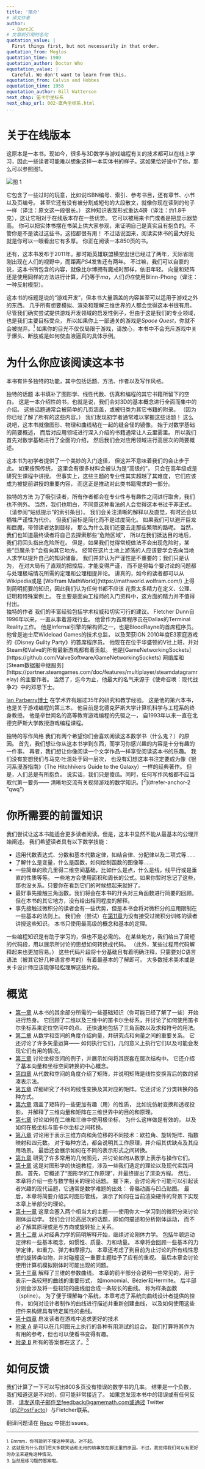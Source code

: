 ```yaml
---
title: '简介'
# 译文作者
author:
  - DarcJC
# 文章前引用的名句
quotation_value: |
  First things first, but not necessarily in that order.
quotation_from: Meglos
quotation_time: 1980
quotation_author: Doctor Who
equotation_value: |
  Careful. We don't want to learn from this.
equotation_from: Calvin and Hobbes 
equotation_time: 1958
equotation_author: Bill Watterson
next_chap: 笛卡尔坐标系
next_chap_url: 002-直角坐标系.html
...
```


# 关于在线版本

这原本是一本书。现如今，很多与3D数学与游戏编程有关的技术都可以在线上学习，因此一些读者可能难以想象这样一本实体书的样子。这如果恰好说中了你，那么可以参照图1。

![图 1](https://cdn.jsdelivr.net/gh/DarcJC/pictures-host/imgs/20210315232340.png "曾经技术知识通过纸质媒介传递")

它包含了一些过时的玩意，比如说ISBN编号、索引、参考书目，还有章节、小节以及页编号。
甚至它还有没有被分割成短句的大段散文，就像你现在读到的句子一样（译注：原文这一段很长。）
这种知识表现形式重达4磅（译注：约1.8千克），这让它相对于在线版本存在一些优势。
它可以被用来卡门或者是把显示器垫高。
你可以把实体书摆在书架上供大家参观，来证明自己是真实且有抱负的。不管你是不是读过这些书，这招都很有用！
不过话说回来，阅读实体书的最大好处就是你可以一眼看出它有多厚。
你正在阅读一本850页的书。

还有，这本书发布于2011年。那时距英雄联盟横空出世已经过了两年，天际省刚刚出现在人们的视野中，而距离*PS4*发售还有两年。
不过嘛，我们可以自豪的说，这本书所包含的内容，就像比尔博拥有魔戒时那样，依旧年轻。
向量和矩阵还是使用同样的方法进行计算，$F$仍等于$ma$，人们*仍在*使用Blinn-Phong（译注：一种反射模型）。

这本书的标题是说的“游戏开发”，但本书大量涵盖的内容甚至可以适用于游戏之外的东西。
几乎所有想要模拟、渲染和理解三维世界的人都会觉得这本书很有用。
尽管我们确实尝试提供游戏开发领域的启发性例子，但由于这是我们的专业领域，也是我们主要目标受众，
所以如果你上一部通关的游戏是*Space Quest*，你就不会被抛弃。[<sup>1</sup>](#refer-anchor-1)
如果你的目光不仅仅局限于游戏，请放心，本书中不会充斥游戏中关于爆头、断肢或是如何使血液逼真的具体示例。

# 为什么你应该阅读这本书

本书有许多独特的功能，其中包括话题、方法、作者以及写作风格。

<div>
  <span class="bold">独特的话题</span>
  本书填补了图形学、线性代数、仿真和编程的其它书籍所留下的空白。
  这是一本介绍性的书，也就是说，我们会对3D的基本概念进行全面而集中的介绍。
  这些话题通常会被简单的几页涵盖，或被归类为其它书籍的附录。
  （因为你已经了解了所有的这些内容。）
  我们发现初学者通常难以掌握这些话题！
  这么说吧，这本书就像图形、物理和曲线粘在一起的缝合怪的镜像。
  始于对数学基础的简要概述，
  而后对应用领域进行深入介绍的书籍通常让人云里雾里。
  所以我们首先对数学基础进行了全面的介绍，
  然后我们会对应用领域进行高层次的简要概述。<br/>

  这本书为初学者提供了一个美妙的入门途径，
  但这并不意味着我们的会止步于此。
  如果按照传统，
  这里会有很多材料会被认为是“高级的”，
  只会在高年级或是研究生课程中讲授。
  但事实上，这些主题的专业性其实超越了其难度，
  它们应该成为被提前讲授的重要内容，
  而这正是推动对此类书籍需求的一部分。
</div>

<div>
  <span class="bold">独特的方法</span>
  为了吸引读者，所有作者都会在专业性与有趣性之间进行取舍，我们也不例外。
  当然，我们也明白，不同意这种看法的人会觉得这本书过于非正式。
  （请参阅“贴纸提示”的索引条目）。
  我们会关注清晰的解释以及直觉，有时还会以牺牲严谨性为代价。
  但我们目标是简化而不是过度简化。
  如果我们可以避开巨龙和巨魔，带领读者达到目标，
  那么为什么我们还要去走那些繁琐的路呢。
  当然，我们也知道最终读者将自己去探索那些“危险区域”，
  所以在我们抵达目的地后，我们将回头指出危险所在。
  但是，如果我们觉得常规做法不会出现危险时，某些“巨魔杀手”会指向其它地方。
  经常在这片土地上游荡的人应该要学会去向当地人求学以提升自己的知识储备。
  我们并非认为严谨性是不重要的；我们只是认为，
  在对大局有了直观的把控后，才能变得严谨，
  而不是将每个要讨论的问题都与处理极端情况所需的定理和公理相提并论。
  讲真的，如今的读者都可以从Wikipedia或是
  [Wolfram MathWorld](https://mathworld.wolfram.com/)
  上得到简明扼要的知识，因此我们认为任何书都不应该
  花费太多精力在定义、公理、证明和特殊案例上。
  在主要是面向工程师的入门资料中，这方面的精力并不值得付出。
</div>

<div>
  <span class="bold">独特的作者</span>
  我们的丰富经验包括学术权威和切实可行的建议。
  Fletcher Dunn自1996年以来，一直从事着游戏行业。
  他曾作为首席程序员在Dallas的Terminal Reality工作。
  他是Infernal引擎的架构师之一，也是BloodRayne的首席程序员。
  他曾是迪士尼Wideload Games的技术总监，
  以及荣获IGN 2010年度E3家庭游戏的《Disney Guilty Party》的首席程序员。
  他现在在位于华盛顿的V社上班，并对Steam和Valve的所有最新游戏都有着贡献。
  他是[GameNetworkingSockets](https://github.com/ValveSoftware/GameNetworkingSockets)
  网络库和[Steam数据报中继服务](https://partner.steamgames.com/doc/features/multiplayer/steamdatagramrelay)
  的主要作者。
  当然了，迄今为止，他最大的名气来源于《使命召唤：现代战争2》中的邓恩下士。<br/>

  [Ian Parberry博士](http://ianparberry.com/)
  在学术界有超过35年的研究和教学经验。
  这是他的第六本书，也是关于游戏编程的第三本。
  他目前是北德克萨斯大学计算机科学与工程系的终身教授。
   他是举世闻名的高等教育游戏编程的先驱之一，
  自1993年以来一直在北德克萨斯大学教授游戏编程课程。
</div>

<div>
  <span class="bold">独特的写作风格</span>
  我们有两个希望你们会喜欢阅读这本数学书（什么鬼？）的原因。
  首先，我们想让你从这本书学到东西，而学习你感兴趣的内容是十分有趣的一件事。
  再者，我们想让你像阅读一个文学作品一样享受阅读这本书的乐趣。
  我们没有妄想我们与马克·吐温处于同一层次，
  也没有幻想这本书注定要成为像《银河系漫游指南》（The Hitchhikers Guide to the Galaxy）一样的经典著作。
  但是，人们总是有所抱负。
  说实话，我们只是傻瓜。同时，任何写作风格都不应当取代第一要务——
  清晰地交流有关视频游戏的数学知识。[<sup>2</sup>](#refer-anchor-2 "qwq")
</div>

# 你所需要的前置知识

我们尝试让这本书能适合更多读者阅读。但是，这本书显然不能从最基本的公理开始阐述。
我们希望读者具有以下数学技能：

- 运用代数表达式、分数和基本代数定律，如结合律、分配律以及二项式等……
- 了解什么是变量，什么是函数，如何绘制函数的图像等……
- 一些简单的欧几里得二维空间基础，比如什么是点，什么是线，线平行或是垂直的性质等等。
  一些地方会使用面积和周长的公式。如果你暂时忘记了这些，那也没关系。只要你在看到它们的时候想起来就好了。
- 最好事先接触三角函数。我们将会在本书的开头对三角函数进行简要的回顾。但在本书的其它地方，没有给出相同程度的解释。
- 事先接触过微积分的读者会有一些优势，但是本书会将对微积分的应用限制在一些基本的法则上。
  我们会（尝试）在[第11章](#)为没有接受过微积分训练的读者讲授这些知识。
  本书只使用最高级的概念和基本的定理。

一些编程知识是有助于学习的，但也不是必需的。
在某些地方，我们给出了简短的代码段，用以展示所讨论的思想如何转换成代码。
（此外，某些过程用代码解释起来也更加容易。）
这些代码片段将十分基础且有着明确注释，只需要对C语言语法（被其它好几种语言参考的）有着最基本的了解即可。
大多数技术美术或是关卡设计师应该能够轻松理解这些片段。

# 概览

- <a class="ListItemTitle" href="#">第一章</a>
  从本书的其余部分所需的一些基础知识（你可能已经了解了一些）开始进行热身。
  它回顾了二维以及三维中的笛卡尔坐标系，并讨论了如何使用笛卡尔坐标系来定位空间中的点。
  还快速地包括了三角函数以及求和符号的用法。
- <a class="ListItemTitle" href="#">第二章</a>
  从数学和空间的角度介绍向量，并研究点和向量之间的重要关系。
  它还讨论了许多矢量运算——
  如何执行它们，几何意义上执行它们以及可能会发现它们有用的情况。
- <a class="ListItemTitle" href="#">第三章</a>
  讨论坐标空间的例子，并展示如何将其嵌套在层次结构中。
  它还介绍了基本向量和坐标空间转换的中心概念。
- <a class="ListItemTitle" href="#">第四章</a>
  从代数和空间的角度介绍了矩阵，并说明矩阵是线性变换背后的数的紧凑表示法。
- <a class="ListItemTitle" href="#">第五章</a>
  详细研究了不同的线性变换及其对应的矩阵。它还讨论了分类转换的各种方式。
- <a class="ListItemTitle" href="#">第六章</a>
  涵盖了矩阵的一些更加有趣（用）的性质，
  比如说仿射变换和透视投影，
  并解释了三维向量和矩阵在三维世界中的目的和原理。
- <a class="ListItemTitle" href="#">第七章</a>
  讨论如何在二维和三维中使用极坐标，
  为什么这样做是有效的，
  以及如何在极坐标与笛卡尔坐标之间转换。
- <a class="ListItemTitle" href="#">第八章</a>
  讨论用于表示三维方向和角位移的不同技术：欧拉角、旋转矩阵、指数映射和四元数。
  对于每种方法，都会说明其工作原理，并介绍其优缺点及其应用场景。
  最后还会展示如何在不同的表示形式之间转换。
- <a class="ListItemTitle" href="#">第九章</a>
  研究了许多常用的几何图元，并讨论如何从数学上表示与操作它们。
- <a class="ListItemTitle" href="#">第十章</a>
  这是对图形学的快速教程，涉及一些我们选定的理论以及现代实践问题。
  首先，它概述了“图形学的工作原理”，并最终提出了渲染方程。
  然后，本章将介绍一些与数学相关的理论话题。
  接下来，会讨论两个可能可以引起读者兴趣的现代话题，它通常是数学难题的出处：
  骨骼动画与凹凸贴图。
  最后，本章将简要介绍实时图形管线，
  演示了如何在当前渲染硬件的背景下实现本章上半部分的理论。
- <a class="ListItemTitle" href="#">第十一章</a>
  这章会塞入两个相当大的主题——使用你大一学习到的微积分来讨论刚体运动学。
  我们会讨论高层次的话题，即如何描述和分析刚体运动，
  而不必了解其原理或是与方向或旋转扯上关系。
- <a class="ListItemTitle" href="#">第十二章</a>
  从对经典力学的简明解释开始，继续讨论刚体力学。
  包括牛顿运动定律和一些基本概念，如惯性、质量、力和动量。
  本章将会回顾一些基本的力学定律，如重力、弹力和摩擦力。
  本章还考虑了到目前为止讨论的所有线性思想的旋转类似物，并对碰撞这一重要主题给予了应有的重视。
  最后本章会讨论使用计算机模拟刚体时可能出现的问题。
- <a class="ListItemTitle" href="#">第十三章</a>
  解释了三维的参数曲线。
  本章的前半部分会说明一些常见的，用于表示一条较短的曲线的重要形式，
  如monomial、Bézier和Hermite。
  后半部分则会涉及将一些较短的曲线组合成一条较长的曲线。
  称为样条函数（spline）。
  为了便于理解每个系统，本章考虑了系统向曲线设计者提供的控件，
  如何对设计者制作的曲线进行描述并重新创建曲线，
  以及如何使用这些控件来构建具有特定属性的曲线。
- <a class="ListItemTitle" href="#">第十四章</a>
  启发读者在游戏中追求更好的技术
- <a class="ListItemTitle" href="#">附录 A</a>
  是可以在几何图元上执行的各种有用测试的组合。
  我们打算将其作为有用的参考，但也可以使看书变得有趣。
- <a class="ListItemTitle" href="#">附录 B</a>
  所有的答案都在这了。[<sup>3</sup>](#refer-anchor-3)

# 如何反馈

我们计算了一下可以写出800多页没有错误的数学书的几率。
结果是一个负数，我们知道这是不对的，但可能非常接近了。
如果您发现本书中的错误或有任何反馈，
请发送电子邮件至feedback@gamemath.com或通过
Twitter（[@ZPostFacto](https://twitter.com/zpostfacto)）与Fletcher联系。

翻译问题请在 [Repo](https://github.com/DarcJC/gamemath-cn) 中提出issues。

---

<div id="refer-anchor-1"></div>
<small>1. Emmm，你可能听不懂这种笑话，对不起。</small>

<div id="refer-anchor-2"></div>
<small>2. 这就是为什么我们把大多数笑话和无用的琐事放在脚注里的原因。不过，我觉得我们可以有更好的办法来避免这种情况。</small>

<div id="refer-anchor-3"></div>
<small>3. 当然是练习题的答案啦。</small>
